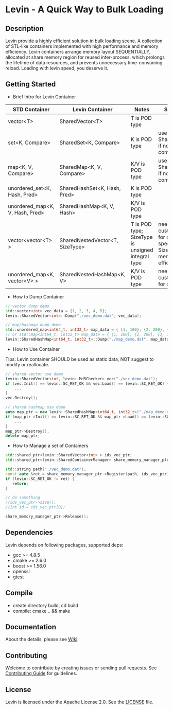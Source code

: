 Levin - A Quick Way to Bulk Loading
=======================


Description
-------

Levin provide a highly efficient solution in bulk loading scene.
A collection of STL-like containers implemented with high performance and memory efficiency.
Levin containers arrange memory layout SEQUENTIALLY, allocated at share memory region for reused inter-process.
which prolongs the lifetime of data resources, and prevents unnecessary time-consuming reload.
Loading with levin speed, you deserve it.


Getting Started
-------

* Brief Intro for Levin Container

|          STD Container            |       Levin Container          |      Notes      |               Suggestion              |
| --------------------------------- | ------------------------------ | --------------- | ------------------------------------- |
| vector\<T\>                       | SharedVector\<T\>              | T is POD type   |                                       |
| set\<K, Compare\>                 | SharedSet\<K, Compare\>        | K is POD type   | use SharedHashSet if no comparison    |
| map\<K, V, Compare\>              | SharedMap\<K, V, Compare\>     | K/V is POD type | use SharedHashMap if no comparison    |
| unordered_set\<K, Hash, Pred\>    | SharedHashSet\<K, Hash, Pred\> | K is POD type   |                                       |
| unordered_map\<K, V, Hash, Pred\> | SharedHashMap\<K, V, Hash\>    | K/V is POD type |                                       |
| vector\<vector\<T\> \>            | SharedNestedVector\<T, SizeType\> | T is POD type; SizeType is unsigned integral type | need customized impl for combination; specified SizeType for memory space efficiency |
| unordered_map\<K, vector\<V\> \>  | SharedNestedHashMap\<K, V\>    | K/V is POD type | need customized impl for combination  |


* How to Dump Container

```c++
// vector dump demo
std::vector<int> vec_data = {1, 2, 3, 4, 5};
levin::SharedVector<int>::Dump("./vec_demo.dat", vec_data);
```

```c++
// map/hashmap dump demo
std::unordered_map<int64_t, int32_t> map_data = { {1, 100}, {2, 200}, {3, 300} };
// or std::map<int64_t, int32_t> map_data = { {1, 100}, {2, 200}, {3, 300} };
levin::SharedHashMap<int64_t, int32_t>::Dump("./map_demo.dat", map_data);
```


* How to Use Container

Tips: Levin container SHOULD be used as static data, NOT suggest to modify or reallocate.

```c++
// shared vector use demo
levin::SharedVector<int, levin::Md5Checker> vec("./vec_demo.dat");
if (vec.Init() == levin::SC_RET_OK && vec.Load() == levin::SC_RET_OK) {
    ...
}
vec.Destroy();
```

```c++
// shared hashmap use demo
auto map_ptr = new levin::SharedHashMap<int64_t, int32_t>("./map_demo.dat");
if (map_ptr->Init() == levin::SC_RET_OK && map_ptr->Load() == levin::SC_RET_OK) {
    ...
}
map_ptr->Destroy();
delete map_ptr;
```


* How to Manage a set of Containers

```c++
std::shared_ptr<levin::SharedVector<int> > ids_vec_ptr;
std::shared_ptr<levin::SharedContainerManager> share_memory_manager_ptr;

std::string path("./vec_demo.dat");
const auto &ret = share_memory_manager_ptr->Register(path, ids_vec_ptr);
if (levin::SC_RET_OK != ret) {
   return;
}

// do something
//ids_vec_ptr->size();
//int id = ids_vec_ptr[0];

share_memory_manager_ptr->Release();
```


Dependencies
-------

Levin depends on following packages, supported deps:

* gcc >= 4.8.5
* cmake >= 2.6.0
* boost >= 1.56.0
* openssl
* gtest

Compile
-------

* create directory build, cd build
* compile: cmake .. && make

Documentation
-------

About the details, please see [Wiki](../../wiki).

Contributing
-------

Welcome to contribute by creating issues or sending pull requests. See [Contributing Guide](CONTRIBUTING.md) for guidelines.

License
-------

Levin is licensed under the Apache License 2.0. See the [LICENSE](LICENSE) file.
